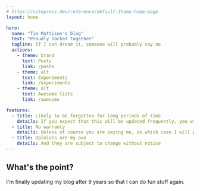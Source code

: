 ```yaml
---
# https://vitepress.dev/reference/default-theme-home-page
layout: home

hero:
  name: "Tim Mattison's blog"
  text: "Proudly hacked together"
  tagline: If I can dream it, someone will probably say no
  actions:
    - theme: brand
      text: Posts
      link: /posts
    - theme: alt
      text: Experiments
      link: /experiments
    - theme: alt
      text: Awesome lists
      link: /awesome

features:
  - title: Likely to be forgotten for long periods of time
    details: If you expect that this will be updated frequently, you will be disappointed
  - title: No warranty
    details: Unless of course you are paying me, in which case I will provide a warranty
  - title: Opinions are my own
    details: And they are subject to change without notice
---
```


## What's the point?

I'm finally updating my blog after 9 years so that I can do fun stuff again.

